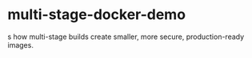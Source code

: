 # multi-stage-docker-demo
s how multi-stage builds create smaller, more secure, production-ready images.
